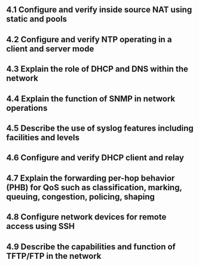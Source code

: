 ## 4.1 Configure and verify inside source NAT using static and pools
  
## 4.2 Configure and verify NTP operating in a client and server mode
  
## 4.3 Explain the role of DHCP and DNS within the network
  
## 4.4 Explain the function of SNMP in network operations
  
## 4.5 Describe the use of syslog features including facilities and levels
  
## 4.6 Configure and verify DHCP client and relay
  
## 4.7 Explain the forwarding per-hop behavior (PHB) for QoS such as classification, marking, queuing, congestion, policing, shaping
  
## 4.8 Configure network devices for remote access using SSH
  
## 4.9 Describe the capabilities and function of TFTP/FTP in the network